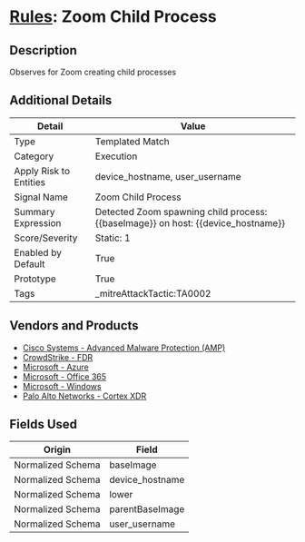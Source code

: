 # [Rules](README.md): Zoom Child Process

## Description
Observes for Zoom creating child processes

## Additional Details
|Detail|Value|
|----|----|
|Type|Templated Match|
|Category|Execution|
|Apply Risk to Entities|device_hostname, user_username|
|Signal Name|Zoom Child Process|
|Summary Expression|Detected Zoom spawning child process: {{baseImage}} on host: {{device_hostname}}|
|Score/Severity|Static: 1|
|Enabled by Default|True|
|Prototype|True|
|Tags|_mitreAttackTactic:TA0002|
## Vendors and Products
- [Cisco Systems - Advanced Malware Protection (AMP)](../products/7eaa4c44-5b7f-4d9e-8c1c-c4105c2b7506.md)
- [CrowdStrike - FDR](../products/569a3a44-c29f-492e-bcf4-5dc04e2ab0f3.md)
- [Microsoft - Azure](../products/a1225af5-e778-4068-a9a2-47da93d1ff24.md)
- [Microsoft - Office 365](../products/d3ed003d-5ddd-4c7a-bea5-63eae6311833.md)
- [Microsoft - Windows](../products/1ff7546c-cb36-4a24-87f7-89d2cecc5761.md)
- [Palo Alto Networks - Cortex XDR](../products/146522A1-DC9A-40A5-A909-2EB3B665B1D1.md)


## Fields Used

|Origin|Field|
|----|----|
|Normalized Schema|baseImage|
|Normalized Schema|device_hostname|
|Normalized Schema|lower|
|Normalized Schema|parentBaseImage|
|Normalized Schema|user_username|


